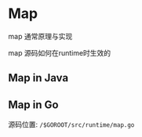 # Map

map 通常原理与实现

map 源码如何在runtime时生效的

## Map in Java

## Map in Go
源码位置: `/$GOROOT/src/runtime/map.go`
